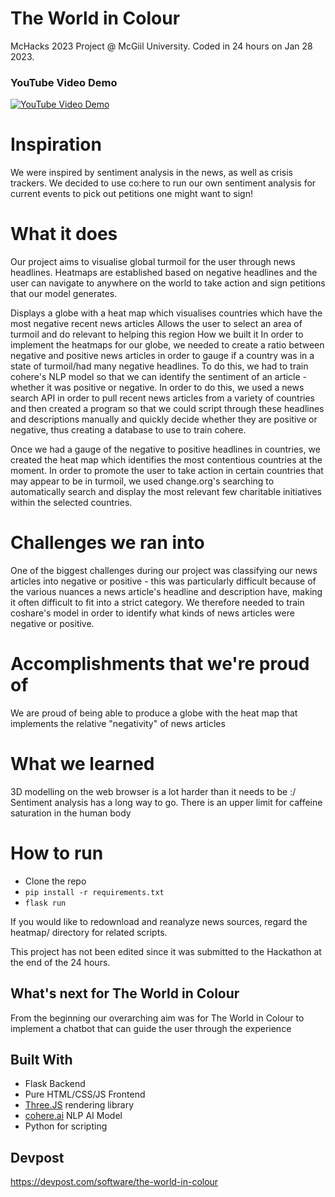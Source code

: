 # The World in Colour
McHacks 2023 Project @ McGiil University. Coded in 24 hours on Jan 28 2023.

### YouTube Video Demo
[![YouTube Video Demo](https://user-images.githubusercontent.com/34616839/216401894-0c680c51-41bb-4b96-ad7e-4ae1c09f387b.png)](https://youtu.be/3khhzTuc1d4)

# Inspiration
We were inspired by sentiment analysis in the news, as well as crisis trackers. We decided to use co:here to run our own sentiment analysis for current events to pick out petitions one might want to sign!

# What it does
Our project aims to visualise global turmoil for the user through news headlines. Heatmaps are established based on negative headlines and the user can navigate to anywhere on the world to take action and sign petitions that our model generates.

Displays a globe with a heat map which visualises countries which have the most negative recent news articles
Allows the user to select an area of turmoil and do relevant to helping this region
How we built it
In order to implement the heatmaps for our globe, we needed to create a ratio between negative and positive news articles in order to gauge if a country was in a state of turmoil/had many negative headlines. To do this, we had to train cohere's NLP model so that we can identify the sentiment of an article - whether it was positive or negative. In order to do this, we used a news search API in order to pull recent news articles from a variety of countries and then created a program so that we could script through these headlines and descriptions manually and quickly decide whether they are positive or negative, thus creating a database to use to train cohere.

Once we had a gauge of the negative to positive headlines in countries, we created the heat map which identifies the most contentious countries at the moment. In order to promote the user to take action in certain countries that may appear to be in turmoil, we used change.org's searching to automatically search and display the most relevant few charitable initiatives within the selected countries.

# Challenges we ran into
One of the biggest challenges during our project was classifying our news articles into negative or positive - this was particularly difficult because of the various nuances a news article's headline and description have, making it often difficult to fit into a strict category. We therefore needed to train coshare's model in order to identify what kinds of news articles were negative or positive.

# Accomplishments that we're proud of
We are proud of being able to produce a globe with the heat map that implements the relative "negativity" of news articles

# What we learned
3D modelling on the web browser is a lot harder than it needs to be :/ Sentiment analysis has a long way to go. There is an upper limit for caffeine saturation in the human body

# How to run
- Clone the repo
- `pip install -r requirements.txt` 
- `flask run`

If you would like to redownload and reanalyze news sources, regard the heatmap/ directory for related scripts.

This project has not been edited since it was submitted to the Hackathon at the end of the 24 hours.

## What's next for The World in Colour
From the beginning our overarching aim was for The World in Colour to implement a chatbot that can guide the user through the experience

## Built With
- Flask Backend
- Pure HTML/CSS/JS Frontend
- [Three.JS](https://threejs.org/) rendering library
- [cohere.ai](https://cohere.ai) NLP AI Model
- Python for scripting 

## Devpost
https://devpost.com/software/the-world-in-colour


